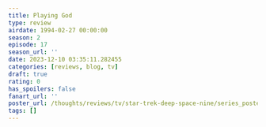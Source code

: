 ```yaml
---
title: Playing God
type: review
airdate: 1994-02-27 00:00:00
season: 2
episode: 17
season_url: ''
date: 2023-12-10 03:35:11.282455
categories: [reviews, blog, tv]
draft: true
rating: 0
has_spoilers: false
fanart_url: ''
poster_url: /thoughts/reviews/tv/star-trek-deep-space-nine/series_poster.jpg
tags: []
---
```


